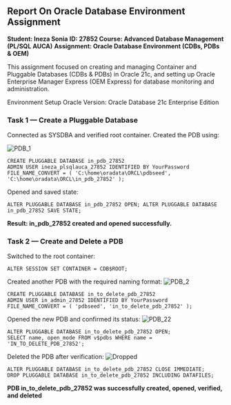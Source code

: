 ## Report On Oracle Database Environment Assignment

**Student: Ineza Sonia**
**ID: 27852 Course: Advanced Database Management (PL/SQL AUCA)**
**Assignment: Oracle Database Environment (CDBs, PDBs & OEM)**

This assignment focused on creating and managing Container and Pluggable Databases (CDBs & PDBs) in Oracle 21c, 
and setting up Oracle Enterprise Manager Express (OEM Express) for database monitoring and administration.

Environment Setup Oracle Version: Oracle Database 21c Enterprise Edition

### Task 1 — Create a Pluggable Database

Connected as SYSDBA and verified root container.
Created the PDB using:

![PDB_1](https://github.com/user-attachments/assets/4fa40f16-9481-463f-8956-0123f9e979bf)


```
CREATE PLUGGABLE DATABASE in_pdb_27852 
ADMIN USER ineza_plsqlauca_27852 IDENTIFIED BY YourPassword 
FILE_NAME_CONVERT = ( 'C:\home\oradata\ORCL\pdbseed', 'C:\home\oradata\ORCL\in_pdb_27852' );
```

Opened and saved state:

```
ALTER PLUGGABLE DATABASE in_pdb_27852 OPEN; ALTER PLUGGABLE DATABASE in_pdb_27852 SAVE STATE;
```

**Result: in_pdb_27852 created and opened successfully.**

### Task 2 — Create and Delete a PDB

Switched to the root container:

```
ALTER SESSION SET CONTAINER = CDB$ROOT;
```


Created another PDB with the required naming format:
![PDB_2](https://github.com/user-attachments/assets/40ad8ed9-7c00-4af0-9fbd-72217e5e900f)


```
CREATE PLUGGABLE DATABASE in_to_delete_pdb_27852 
ADMIN USER in_admin_27852 IDENTIFIED BY YourPassword 
FILE_NAME_CONVERT = ( 'pdbseed', 'in_to_delete_pdb_27852' );
```

Opened the new PDB and confirmed its status:
![PDB_22](https://github.com/user-attachments/assets/e35141a6-6273-42e6-a0ff-226b7ab1f440)


```
ALTER PLUGGABLE DATABASE in_to_delete_pdb_27852 OPEN; 
SELECT name, open_mode FROM v$pdbs WHERE name = 'IN_TO_DELETE_PDB_27852';
```

Deleted the PDB after verification:
![Dropped](https://github.com/user-attachments/assets/8a967dfa-29ea-43b7-bd9c-38428c6549cb)


```
ALTER PLUGGABLE DATABASE in_to_delete_pdb_27852 CLOSE IMMEDIATE; 
DROP PLUGGABLE DATABASE in_to_delete_pdb_27852 INCLUDING DATAFILES;
```

**PDB in_to_delete_pdb_27852 was successfully created, opened, verified, and deleted**
